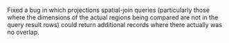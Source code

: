 Fixed a bug in which projections spatial-join queries (particularly those where the dimensions of the actual regions being compared are not in the query result rows) could return additional records where there actually was no overlap.
